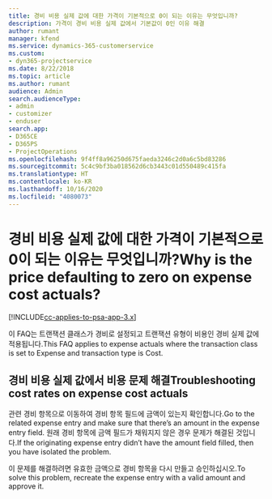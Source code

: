 ```yaml
---
title: 경비 비용 실제 값에 대한 가격이 기본적으로 0이 되는 이유는 무엇입니까?
description: 가격이 경비 비용 실제 값에서 기본값이 0인 이유 해결
author: rumant
manager: kfend
ms.service: dynamics-365-customerservice
ms.custom:
- dyn365-projectservice
ms.date: 8/22/2018
ms.topic: article
ms.author: rumant
audience: Admin
search.audienceType:
- admin
- customizer
- enduser
search.app:
- D365CE
- D365PS
- ProjectOperations
ms.openlocfilehash: 9f4ff8a96250d675faeda3246c2d0a6c5bd83286
ms.sourcegitcommit: 5c4c9bf3ba018562d6cb3443c01d550489c415fa
ms.translationtype: HT
ms.contentlocale: ko-KR
ms.lasthandoff: 10/16/2020
ms.locfileid: "4080073"
---
```

# <a name="why-is-the-price-defaulting-to-zero-on-expense-cost-actuals"></a><span data-ttu-id="4f0a1-103">경비 비용 실제 값에 대한 가격이 기본적으로 0이 되는 이유는 무엇입니까?</span><span class="sxs-lookup"><span data-stu-id="4f0a1-103">Why is the price defaulting to zero on expense cost actuals?</span></span>

[!INCLUDE[cc-applies-to-psa-app-3.x](../includes/cc-applies-to-psa-app-3x.md)]

<span data-ttu-id="4f0a1-104">이 FAQ는 트랜잭션 클래스가 경비로 설정되고 트랜잭션 유형이 비용인 경비 실제 값에 적용됩니다.</span><span class="sxs-lookup"><span data-stu-id="4f0a1-104">This FAQ applies to expense actuals where the transaction class is set to Expense and transaction type is Cost.</span></span>

## <a name="troubleshooting-cost-rates-on-expense-cost-actuals"></a><span data-ttu-id="4f0a1-105">경비 비용 실제 값에서 비용 문제 해결</span><span class="sxs-lookup"><span data-stu-id="4f0a1-105">Troubleshooting cost rates on expense cost actuals</span></span>

<span data-ttu-id="4f0a1-106">관련 경비 항목으로 이동하여 경비 항목 필드에 금액이 있는지 확인합니다.</span><span class="sxs-lookup"><span data-stu-id="4f0a1-106">Go to the related expense entry and make sure that there’s an amount in the expense entry field.</span></span> <span data-ttu-id="4f0a1-107">원래 경비 항목에 금액 필드가 채워지지 않은 경우 문제가 해결된 것입니다.</span><span class="sxs-lookup"><span data-stu-id="4f0a1-107">If the originating expense entry didn’t have the amount field filled, then you have isolated the problem.</span></span>
 
<span data-ttu-id="4f0a1-108">이 문제를 해결하려면 유효한 금액으로 경비 항목을 다시 만들고 승인하십시오.</span><span class="sxs-lookup"><span data-stu-id="4f0a1-108">To solve this problem, recreate the expense entry with a valid amount and approve it.</span></span>
